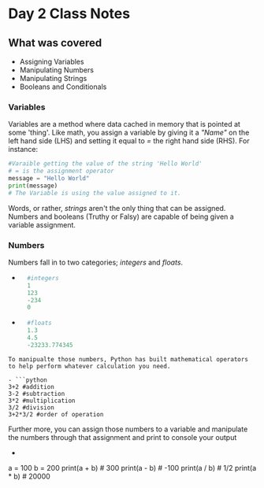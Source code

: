 # Day 2 Class Notes

## What was covered
- Assigning Variables
- Manipulating Numbers
- Manipulating Strings
- Booleans and Conditionals

### Variables
Variables are a method where data cached in memory that is pointed at some 'thing'.
Like math, you assign a variable by giving it a *"Name"* on the left hand side (LHS) and setting it equal to *=* the right hand side (RHS).
For instance:

```python
#Varaible getting the value of the string 'Hello World'
# = is the assignment operator
message = "Hello World" 
print(message) 
# The Variable is using the value assigned to it.
```
Words, or rather, *strings* aren't the only thing that can be assigned. Numbers and booleans (Truthy or Falsy) are capable of being given a variable assignment.

### Numbers
Numbers fall in to two categories; *integers* and *floats*. 

- ```python
    #integers
    1
    123
    -234
    0
- ```python
    #floats
    1.3
    4.5
    -23233.774345
```
To manipualte those numbers, Python has built mathematical operators to help perform whatever calculation you need. 

- ```python
3+2 #addition
3-2 #subtraction
3*2 #multiplication
3/2 #division
3+2*3/2 #order of operation
```
Further more, you can assign those numbers to a variable and manipulate the numbers through that assignment and print to console your output

- ```python
a = 100
b = 200
print(a + b) # 300
print(a - b) # -100
print(a / b) # 1/2
print(a * b) # 20000